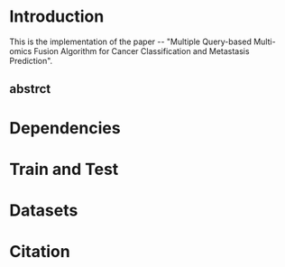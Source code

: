 # Introduction

This is the implementation of the paper -- "Multiple Query-based Multi-omics Fusion Algorithm for Cancer Classification and Metastasis Prediction".

## abstrct


# Dependencies


# Train and Test


# Datasets

# Citation

